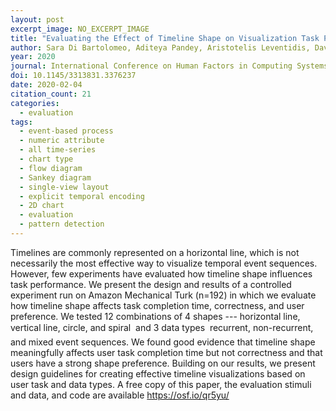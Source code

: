 ```yaml
---
layout: post
excerpt_image: NO_EXCERPT_IMAGE
title: "Evaluating the Effect of Timeline Shape on Visualization Task Performance"
author: Sara Di Bartolomeo, Aditeya Pandey, Aristotelis Leventidis, David Saffo, Uzma Haque Syeda, Elín Carstensdóttir, M. S. El-Nasr, M. Borkin & Cody Dunne
year: 2020
journal: International Conference on Human Factors in Computing Systems
doi: 10.1145/3313831.3376237
date: 2020-02-04
citation_count: 21
categories:
  - evaluation
tags:
  - event-based process
  - numeric attribute
  - all time-series
  - chart type
  - flow diagram
  - Sankey diagram
  - single-view layout
  - explicit temporal encoding
  - 2D chart
  - evaluation
  - pattern detection
---
```

Timelines are commonly represented on a horizontal line, which is not necessarily the most effective way to visualize temporal event sequences. However, few experiments have evaluated how timeline shape influences task performance. We present the design and results of a controlled experiment run on Amazon Mechanical Turk (n=192) in which we evaluate how timeline shape affects task completion time, correctness, and user preference. We tested 12 combinations of 4 shapes --- horizontal line, vertical line, circle, and spiral  and 3 data types  recurrent, non-recurrent, and mixed event sequences. We found good evidence that timeline shape meaningfully affects user task completion time but not correctness and that users have a strong shape preference. Building on our results, we present design guidelines for creating effective timeline visualizations based on user task and data types. A free copy of this paper, the evaluation stimuli and data, and code are available https://osf.io/qr5yu/
